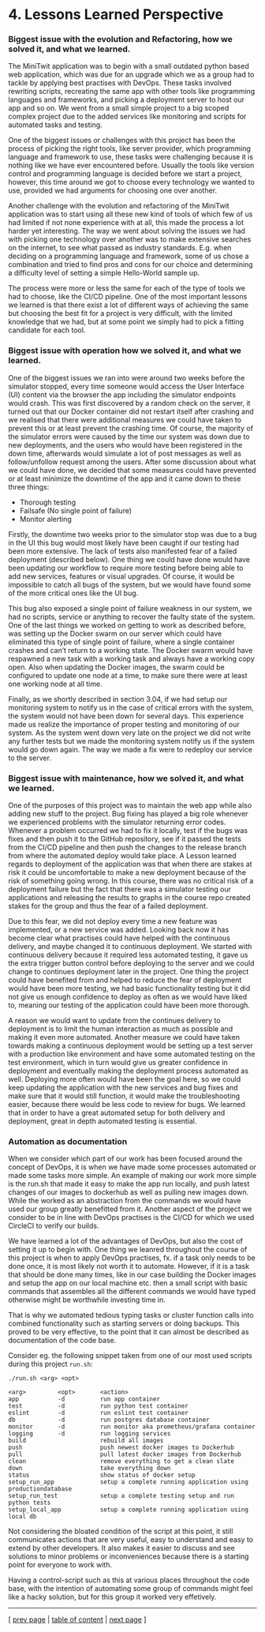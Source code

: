 # 4. Lessons Learned Perspective
### Biggest issue with the evolution and Refactoring, how we solved it, and what we learned.
The MiniTwit application was to begin with a small outdated python based web application, which was due for an upgrade which we as a group had to tackle by applying best practises with DevOps. These tasks involved rewriting scripts, recreating the same app with other tools like programming languages and frameworks, and picking a deployment server to host our app and so on. We went from a small simple project to a big scoped complex project due to the added services like monitoring and scripts for automated tasks and testing.

One of the biggest issues or challenges with this project has been the process of picking the right tools, like server provider, which programming language and framework to use, these tasks were challenging because it is nothing like we have ever encountered before. Usually the tools like version control and programming language is decided before we start a project, however, this time around we got to choose every technology we wanted to use, provided we had arguments for choosing one over another.

Another challenge with the evolution and refactoring of the MiniTwit application was to start using all these new kind of tools of which few of us had limited if not none experience with at all, this made the process a lot harder yet interesting.
The way we went about solving the issues we had with picking one technology over another was to make extensive searches on the internet, to see what passed as industry standards. E.g. when deciding on a programming language and framework, some of us chose a combination and tried to find pros and cons for our choice and determining a difficulty level of setting a simple Hello-World sample up.

The process were more or less the same for each of the type of tools we had to choose, like the CI/CD pipeline.
One of the most important lessons we learned is that there exist a lot of different ways of achieving the same but choosing the best fit for a project is very difficult, with the limited knowledge that we had, but at some point we simply had to pick a fitting candidate for each tool.

### Biggest issue with operation how we solved it, and what we learned.
One of the biggest issues we ran into were around two weeks before the simulator stopped, every time someone would access the User Interface (UI) content via the browser the app including the simulator endpoints would crash. This was first discovered by a random check on the server, it turned out that our Docker container did not restart itself after crashing and we realised that there were additional measures we could have taken to prevent this or at least prevent the crashing time. Of course, the majority of the simulator errors were caused by the time our system was down due to new deployments, and the users who would have been registered in the down time, afterwards would simulate a lot of post messages as well as follow/unfollow request among the users.
After some discussion about what we could have done, we decided that some measures could have prevented or at least minimize the downtime of the app and it came down to these three things:
- Thorough testing
- Failsafe (No single point of failure)
- Monitor alerting

Firstly, the downtime two weeks prior to the simulator stop was due to a bug in the UI this bug would most likely have been caught if our testing had been more extensive. The lack of tests also manifested fear of a failed deployment (described below). One thing we could have done would have been updating our workflow to require more testing before being able to add new services, features or visual upgrades. Of course, it would be impossible to catch all bugs of the system, but we would have found some of the more critical ones like the UI bug.

This bug also exposed a single point of failure weakness in our system, we had no scripts, service or anything to recover the faulty state of the system. One of the last things we worked on getting to work as described before, was setting up the Docker swarm on our server which could have eliminated this type of single point of failure, where a single container crashes and can’t return to a working state. The Docker swarm would have respawned a new task with a working task and always have a working copy open. Also when updating the Docker images, the swarm could be configured to update one node at a time, to make sure there were at least one working node at all time.

Finally, as we shortly described in section 3.04, if we had setup our monitoring system to notify us in the case of critical errors with the system, the system would not have been down for several days.
This experience made us realize the importance of proper testing and monitoring of our system. As the system went down very late on the project we did not write any further tests but we made the monitoring system notify us if the system would go down again. The way we made a fix were to redeploy our service to the server.

### Biggest issue with maintenance, how we solved it, and what we learned.
One of the purposes of this project was to maintain the web app while also adding new stuff to the project. Bug fixing has played a big role whenever we experienced problems with the simulator returning error codes. Whenever a problem occurred we had to fix it locally, test if the bugs was fixes and then push it to the GitHub repository, see if it passed the tests from the CI/CD pipeline and then push the changes to the release branch from where the automated deploy would take place.
A Lesson learned regards to deployment of the application was that when there are stakes at risk it could be uncomfortable to make a new deployment because of the risk of something going wrong. In this course, there was no critical risk of a deployment failure but the fact that there was a simulator testing our applications and releasing the results to graphs in the course repo created stakes for the group and thus the fear of a failed deployment.

Due to this fear, we did not deploy every time a new feature was implemented, or a new service was added. Looking back now it has become clear what practises could have helped with the continuous delivery, and maybe changed it to continuous deployment. We started with continuous delivery because it required less automated testing, it gave us the extra trigger button control before deploying to the server and we could change to continues deployment later in the project. One thing the project could have benefited from and helped to reduce the fear of deployment would have been more testing, we had basic functionality testing but it did not give us enough confidence to deploy as often as we would have liked to, meaning our testing of the application could have been more thorough.

A reason we would want to update from the continues delivery to deployment is to limit the human interaction as much as possible and making it even more automated. Another measure we could have taken towards making a continuous deployment would be setting up a test server with a production like environment and have some automated testing on the test environment, which in turn would give us greater confidence in deployment and eventually making the deployment process automated as well.
Deploying more often would have been the goal here, so we could keep updating the application with the new services and bug fixes and make sure that it would still function, it would make the troubleshooting easier, because there would be less code to review for bugs. We learned that in order to have a great automated setup for both delivery and deployment, great in depth automated testing is essential.

### Automation as documentation
When we consider which part of our work has been focused around the concept of DevOps, it is when we have made some processes automated or made some tasks more simple. An example of making our work more simple is the run.sh that made it easy to make the app run locally, and push latest changes of our images to dockerhub as well as pulling new images down. While the worked as an abstraction from the commands we would have used our group greatly benefitted from it.
Another aspect of the project we consider to be in line with DevOps practises is the CI/CD for which we used CircleCI to verify our builds.

We have learned a lot of the advantages of DevOps, but also the cost of setting it up to begin with. One thing we leanred throughout the course of this project is when to apply DevOps practises, fx. if a task only needs to be done once, it is most likely not worth it to automate. However, if it is a task that should be done many times, like in our case building the Docker images and setup the app on our local machine etc. then a small script with basic commands that assembles all the different commands we would have typed otherwise might be worthwhile investing time in.

That is why we automated tedious typing tasks or cluster function calls into combined functionality such as starting servers or doing backups. This proved to be very effective, to the point that it can almost be described as documentation of the code base. 

Consider eg. the following snippet taken from one of our most used scripts during this project `run.sh`:

```
./run.sh <arg> <opt>

<arg>         <opt>       <action>
app           -d          run app container
test          -d          run python test container
eslint        -d          run eslint test container
db            -d          run postgres database container
monitor       -d          run monitor aka prometheus/grafana container
logging       -d          run logging services
build                     rebuild all images
push                      push newest docker images to Dockerhub
pull                      pull latest docker images from Dockerhub
clean                     remove everything to get a clean slate
down                      take everything down
status                    show status of docker setup
setup_run_app             setup a complete running application using productiondatabase
setup_run_test            setup a complete testing setup and run python tests
setup_local_app           setup a complete running application using local db
```

Not considering the bloated condition of the script at this point, it still communicates actions that are very useful, easy to understand and easy to extend by other developers. It also makes it easier to discuss and see solutions to minor problems or inconveniences because there is a starting point for everyone to work with.

Having a control-script such as this at various places throughout the code base, with the intention of automating some group of commands might feel like a hacky solution, but for this group it worked very effetively.

---
[ [prev page](../chapters/306_scaling_and_load_balancing.md) | [table of content](../table_of_content.md) | [next page](../chapters/401_current_system_state.md) ]
